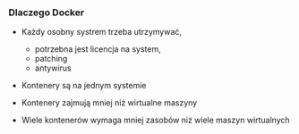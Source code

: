 ### Dlaczego Docker 

- Każdy osobny systrem trzeba utrzymywać, 
    - potrzebna jest licencja na system, 
    - patching
    - antywirus 

- Kontenery są na jednym systemie
- Kontenery zajmują mniej niż wirtualne maszyny 
- Wiele kontenerów wymaga mniej zasobów niż wiele maszyn wirtualnych 